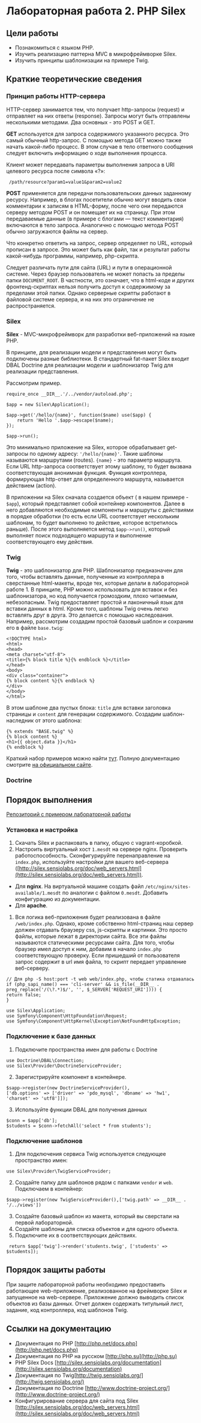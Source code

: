 # Лабораторная работа 2. PHP Silex

## Цели работы
- Познакомиться с языком PHP.
- Изучить реализацию паттерна MVC в микрофреймворке Silex.
- Изучить принципы шаблонизации на примере Twig.

## Краткие теоретические сведения

### Принцип работы HTTP-сервера

HTTP-сервер занимается тем, что получает http-запросы (request) и отправляет на них ответы (response). Запросы могут быть отправлены несколькими методами. Два основных - это POST и GET.

**GET** используется для запроса содержимого указанного ресурса. Это самый обычный http-запрос. С помощью метода GET можно также начать какой-либо процесс. В этом случае в тело ответного сообщения следует включить информацию о ходе выполнения процесса.

Клиент может передавать параметры выполнения запроса в URI целевого ресурса после символа «?»:
```
 /path/resource?param1=value1&param2=value2 
```

**POST** применяется для передачи пользовательских данных заданному ресурсу. Например, в блогах посетители обычно могут вводить свои комментарии к записям в HTML-форму, после чего они передаются серверу методом POST и он помещает их на страницу. При этом передаваемые данные (в примере с блогами — текст комментария) включаются в тело запроса. Аналогично с помощью метода POST обычно загружаются файлы на сервер.

Что конкретно ответить на запрос, сервер определяет по URL, который прописан в запросе. Это может быть как файл, так и результат работы какой-нибудь программы, например, php-скрипта.

Следует различать пути для сайта (URL) и пути в операционной системе. Через браузер пользователь не может попасть за пределы папки `DOCUMENT_ROOT`. В частности, это означает, что в html-коде и других фронтенд-скриптах нельзя получить доступ к содержимому за пределами этой папки. Однако серверные скрипты работают в файловой системе сервера, и на них это ограничение не распространяется.

### Silex

**Silex** - MVC-микрофреймворк для разработки веб-приложений на языке PHP.

В принципе, для реализации модели и представления могут быть подключены разные библиотеки. В стандартный fat-пакет Silex входит DBAL Doctrine для реализации модели и шаблонизатор Twig для реализации представления.  

Рассмотрим пример.
```
require_once __DIR__.'/../vendor/autoload.php'; 

$app = new Silex\Application(); 

$app->get('/hello/{name}', function($name) use($app) { 
    return 'Hello '.$app->escape($name); 
}); 

$app->run(); 
```
Это минимально приложение на Silex, которое обрабатывает get-запросы по одному адресу: `'/hello/{name}'`. 
Такие шаблоны называются маршрутами (routes). `{name}` - это параметр маршрута. Если URL http-запроса соответствует этому шаблону, то будет вызвана соответствующая анонимная функция. Функция контроллера, формирующая http-ответ для определенного маршрута, называется действием (action).

В приложении на Silex сначала создается объект ( в нашем примере - `$app`), который представляет собой контейнер компонентов. Далее в него добавляются необходимые компоненты и маршруты с действиями в порядке обработки (то есть если URL соответствует нескольким шаблонам, то будет выполнено то действие, которое встретилось раньше). После этого выполняется метод `$app->run()`, который выполняет поиск подходящего маршрута и выполнение соответствующего ему действия.

### Twig
**Twig** - это шаблонизатор для PHP. Шаблонизатор предназначен для того, чтобы вставлять данные, полученные из контроллера в сверстанные html-макеты, вроде тех, которые делали в лабораторной работе 1. В принципе, PHP можно использовать для вставок и без шаблонизатора, но код получается громоздким, плохо читаемым, небезопасным. Twig предоставляет простой и лаконичный язык для вставки данных в html. Кроме того, шаблоны Twig очень легко вставлять друг в друга. Это делается с помощью наследования. Например, рассмотрим создадим простой базовый шаблон и сохраним его в файле `base.twig`:
```
<!DOCTYPE html>
<html>
<head>
<meta charset="utf-8">
<title>{% block title %}{% endblock %}</title>
</head>
<body>
<div class="container">
{% block content %}{% endblock %}
</div>
</body>
</html>
```
В этом шаблоне два пустых блока: `title` для вставки заголовка страницы и `content` для генерации содержимого. Создадим шаблон-наследник от этого шаблона:
```
{% extends "BASE.twig" %}
{% block content %}
<h1>{{ object.data }}</h1>
{% endblock %}
```
Краткий набор примеров можно найти [тут](Cheat-list-Twig). Полную документацию смотрите [на официальном сайте](http://twig.sensiolabs.org/documentation).

### Doctrine

## Порядок выполнения
[Репозиторий с примером лабораторной работы ](https://github.com/mesdt/hw1)
### Установка и настройка 
1. Скачать Silex и распаковать в папку, общую с vagrant-коробкой. 
1. Настроить виртуальный хост `1.mesdt` на сервере nginx. Проверить работоспособность. Сконфигурируйте перенаправление на `index.php`, используйте настройки для вашего веб-сервера ([http://silex.sensiolabs.org/doc/web_servers.html](http://silex.sensiolabs.org/doc/web_servers.html)).
- Для **nginx**. На виртуальной машине создать файл `/etc/nginx/sites-available/1.mesdt` по аналогии с файлом `0.mesdt`. Добавить конфигурацию из документации.
- Для **apache**.
1. Вся логика веб-приложения будет реализована в файле `/web/index.php`. Однако, кроме собственно html-страниц наш сервер должен отдавать браузеру css, js-скрипты и картинки. Это просто файлы, которые лежат в директории сайта. Все эти файлы называются статическими ресурсами сайта. Для того, чтобы браузер имел доступ к ним, добавим в начало `index.php` соответствующую проверку. Если пришедший от пользователя запрос содержит в url имя файла, то скрипт передает управление веб-серверу.
   
```
// Для php -S host:port -t web web/index.php, чтобы статика отдавалась
if (php_sapi_name() === 'cli-server' && is_file(__DIR__ . preg_replace('/(\?.*)$/', '', $_SERVER['REQUEST_URI']))) {
return false;
}
```

```
use Silex\Application;
use Symfony\Component\HttpFoundation\Request;
use Symfony\Component\HttpKernel\Exception\NotFoundHttpException;
```
### Подключение к базе данных
1. Подключите пространства имен для работы с Doctrine 
 ```
 use Doctrine\DBAL\Connection;
 use Silex\Provider\DoctrineServiceProvider;
 ```
2. Зарегистрируйте компонент в контейнере.
 ```
 $sapp->register(new DoctrineServiceProvider(),
 ['db.options' => ['driver' => 'pdo_mysql', 'dbname' => 'hw1', 'charset' => 'utf8']]);
 ```
3. Используйте функции DBAL для получения данных
 ```
 $conn = $app['db'];
 $students = $conn->fetchAll('select * from students');
 ```

### Подключение шаблонов
1. Для подключения сервиса Twig используется следующее пространство имен:
```
use Silex\Provider\TwigServiceProvider;
```
2. Создайте папку для шаблонов рядом с папками `vendor` и `web`. Подключаем в контейнер:
```
$sapp->register(new TwigServiceProvider(),['twig.path' => __DIR__ . '/../views']) 
```
3. Создайте базовый шаблон из макета, который вы сверстали на первой лабораторной.
4. Создайте шаблоны для списка объектов и для одного объекта.
5. Подключите их в соответствующих действиях.
```
 return $app['twig']->render('students.twig', ['students' => $students]);
```

## Порядок защиты работы
При защите лабораторной работы необходимо предоставить работающее web-приложение, реализованное на фреймворке Silex и запущенное на web-сервере. Приложение должно выводить список объектов из базы данных.
Отчет должен содержать титульный лист, задание, код контроллера, код шаблонов Twig.

## Ссылки на документацию
- Документация по PHP [http://php.net/docs.php](http://php.net/docs.php)
- Документация по PHP на русском [http://php.su](http://php.su)
- PHP Silex Docs [http://silex.sensiolabs.org/documentation](http://silex.sensiolabs.org/documentation)
- Документация по Twig[http://twig.sensiolabs.org/](http://twig.sensiolabs.org/)
- Документация по Doctrine [http://www.doctrine-project.org/](http://www.doctrine-project.org/)
- Конфигурирование сервера для сайта под Silex [http://silex.sensiolabs.org/doc/web_servers.html](http://silex.sensiolabs.org/doc/web_servers.html)